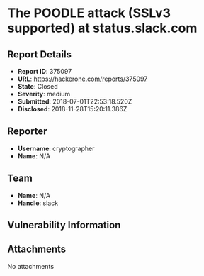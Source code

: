 # The POODLE attack (SSLv3 supported) at status.slack.com

## Report Details
- **Report ID**: 375097
- **URL**: https://hackerone.com/reports/375097
- **State**: Closed
- **Severity**: medium
- **Submitted**: 2018-07-01T22:53:18.520Z
- **Disclosed**: 2018-11-28T15:20:11.386Z

## Reporter
- **Username**: cryptographer
- **Name**: N/A

## Team
- **Name**: N/A
- **Handle**: slack

## Vulnerability Information


## Attachments
No attachments
